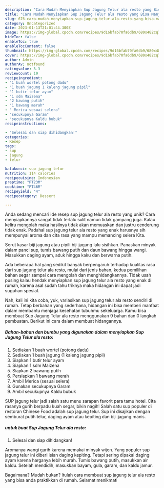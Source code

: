 ```yaml
---
description: "Cara Mudah Menyiapkan Sup Jagung Telur ala resto yang Bisa Manjain Lidah"
title: "Cara Mudah Menyiapkan Sup Jagung Telur ala resto yang Bisa Manjain Lidah"
slug: 676-cara-mudah-menyiapkan-sup-jagung-telur-ala-resto-yang-bisa-manjain-lidah
category: Uncategorized
date: 2023-01-13T21:01:44.300Z
image: https://img-global.cpcdn.com/recipes/9d16bfab70fa6db9/680x482cq70/sup-jagung-telur-ala-resto-foto-resep-utama.jpg
hideToc: false
enableToc: true
enableTocContent: false
thumbnail: https://img-global.cpcdn.com/recipes/9d16bfab70fa6db9/680x482cq70/sup-jagung-telur-ala-resto-foto-resep-utama.jpg
cover: https://img-global.cpcdn.com/recipes/9d16bfab70fa6db9/680x482cq70/sup-jagung-telur-ala-resto-foto-resep-utama.jpg
author: Admin
authorAv: notfound
ratingvalue: 3.3
reviewcount: 19
recipeingredient:
- "1 buah wortel potong dadu"
- "1 buah jagung 1 kaleng jagung pipil"
- "1 butir telur ayam"
- "1 sdm Maizena"
- "2 bawang putih"
- "1 bawang merah"
- " Merica sesuai selera"
- "secukupnya Garam"
- "secukupnya Kaldu bubuk"
recipeinstructions:

- "Selesai dan siap dihidangkan!"
categories:
- Resep
tags:
- sup
- jagung
- telur

katakunci: sup jagung telur 
nutrition: 114 calories
recipecuisine: Indonesian
preptime: "PT23M"
cooktime: "PT46M"
recipeyield: "4"
recipecategory: Dessert

---
```





Anda sedang mencari ide resep sup jagung telur ala resto yang unik? Cara menyiapkannya sangat tidak terlalu sulit namun tidak gampang juga. Kalau keliru mengolah maka hasilnya tidak akan memuaskan dan justru cenderung tidak enak. Padahal sup jagung telur ala resto yang enak harusnya sih mempunyai aroma dan cita rasa yang mampu memancing selera Kita.





Serut kasar biji jagung atau pipili biji jagung lalu sisihkan. Panaskan minyak dalam panci sup, tumis bawang putih dan daun bawang hingga wangi. Masukkan daging ayam, aduk hingga kaku dan berwarna putih.

Ada beberapa hal yang sedikit banyak berpengaruh terhadap kualitas rasa dari sup jagung telur ala resto, mulai dari jenis bahan, kedua pemilihan bahan segar sampai cara mengolah dan menghidangkannya. Tidak usah pusing kalau hendak menyiapkan sup jagung telur ala resto yang enak di rumah, karena asal sudah tahu triknya maka hidangan ini dapat jadi suguhan spesial.






Nah, kali ini kita coba, yuk, variasikan sup jagung telur ala resto sendiri di rumah. Tetap berbahan yang sederhana, hidangan ini bisa memberi manfaat dalam membantu menjaga kesehatan tubuhmu sekeluarga. Kamu bisa membuat Sup Jagung Telur ala resto menggunakan 9 bahan dan 0 langkah pembuatan. Berikut ini cara dalam membuat hidangannya.

<!--inarticleads1-->

##### Bahan-bahan dan bumbu yang digunakan dalam menyiapkan Sup Jagung Telur ala resto:

1. Sediakan 1 buah wortel (potong dadu)
1. Sediakan 1 buah jagung (1 kaleng jagung pipil)
1. Siapkan 1 butir telur ayam
1. Siapkan 1 sdm Maizena
1. Siapkan 2 bawang putih
1. Persiapkan 1 bawang merah
1. Ambil  Merica (sesuai selera)
1. Gunakan secukupnya Garam
1. Ambil secukupnya Kaldu bubuk


SUP jagung telur jadi salah satu menu sarapan favorit para tamu hotel. Cita rasanya gurih berpadu kuah segar, bikin nagih! Salah satu sup populer di restoran Chinese Food adalah sup jagung telur. Sup ini disajikan dengan semburat putih telur, daging ayam atau kepiting dan biji jagung manis. 

<!--inarticleads2-->

#####  untuk buat Sup Jagung Telur ala resto:


1. Selesai dan siap dihidangkan!

Aromanya wangi gurih karena memakai minyak wijen. Yang populer sup jagung telur ini diberi isian daging kepiting. Tetapi sering dipakai daging ayam karena harganya lebih murah. Tumis bawang putih, masukkan air kaldu. Setelah mendidih, masukkan bayam, gula, garam, dan kaldu jamur. 

Bagaimana? Mudah bukan? Itulah cara membuat sup jagung telur ala resto yang bisa anda praktikkan di rumah. Selamat menikmati
